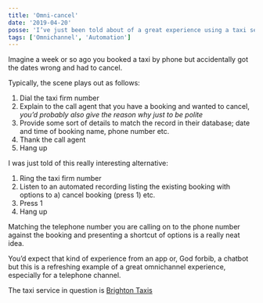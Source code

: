 ```yaml
---
title: 'Omni-cancel'
date: '2019-04-20'
posse: 'I’ve just been told about of a great experience using a taxi service telephone channel'
tags: ['Omnichannel', 'Automation']
---
```


Imagine a week or so ago you booked a taxi by phone but accidentally got the dates wrong and had to cancel.

Typically, the scene plays out as follows:

1. Dial the taxi firm number
2. Explain to the call agent that you have a booking and wanted to cancel, _you’d probably also give the reason why just to be polite_
3. Provide some sort of details to match the record in their database; date and time of booking name, phone number etc.
4. Thank the call agent
5. Hang up

I was just told of this really interesting alternative:

1. Ring the taxi firm number
2. Listen to an automated recording listing the existing booking with options to a) cancel booking (press 1) etc.
3. Press 1
4. Hang up

Matching the telephone number you are calling on to the phone number against the booking and presenting a shortcut of options is a really neat idea.

You’d expect that kind of experience from an app or, God forbib, a chatbot but this is a refreshing example of a great omnichannel experience, especially for a telephone channel.

The taxi service in question is [Brighton Taxis](https://www.brightontaxis.com/)
